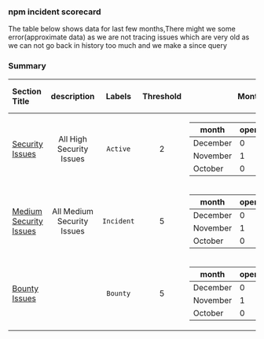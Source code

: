 ### npm incident scorecard
The table below shows data for last few months,There might we some error(approximate data) as we are not tracing issues which are very old as we can not go back in history too much and we make a since query
### Summary
| Section Title | description | Labels | Threshold | Monthly Count | Totals Open Now | Status|
| :--- |  :----: | :----: |  :----:  |  :----:  |  :----: | :----: 
| [Security Issues](https://github.com/priyakewlani18/demoGithub/issues?q=is%3Aissue+is%3Aopen+label%3AActive) | All High Security Issues   | `Active` | 2|<table><thead><tr><th >month</th><th >open_count</th><th >close_count</th></tr></thead> <tbody><tr><td >December</td><td >0</td><td >1</td></tr><tr><td >November</td><td >1</td><td >0</td></tr><tr><td >October</td><td >0</td><td >0</td></tr></tbody></table>|1|💚🥳|
| [Medium Security Issues](https://github.com/priyakewlani18/demoGithub/issues?q=is%3Aissue+is%3Aopen+label%3AIncident) | All Medium Security Issues   | `Incident` | 5|<table><thead><tr><th >month</th><th >open_count</th><th >close_count</th></tr></thead> <tbody><tr><td >December</td><td >0</td><td >2</td></tr><tr><td >November</td><td >1</td><td >0</td></tr><tr><td >October</td><td >0</td><td >0</td></tr></tbody></table>|1|💚🥳|
| [Bounty Issues](https://github.com/priyakewlani18/demoGithub/issues?q=is%3Aissue+is%3Aopen+label%3ABounty) |    | `Bounty` | 5|<table><thead><tr><th >month</th><th >open_count</th><th >close_count</th></tr></thead> <tbody><tr><td >December</td><td >0</td><td >1</td></tr><tr><td >November</td><td >1</td><td >0</td></tr><tr><td >October</td><td >0</td><td >0</td></tr></tbody></table>|1|💚🥳|